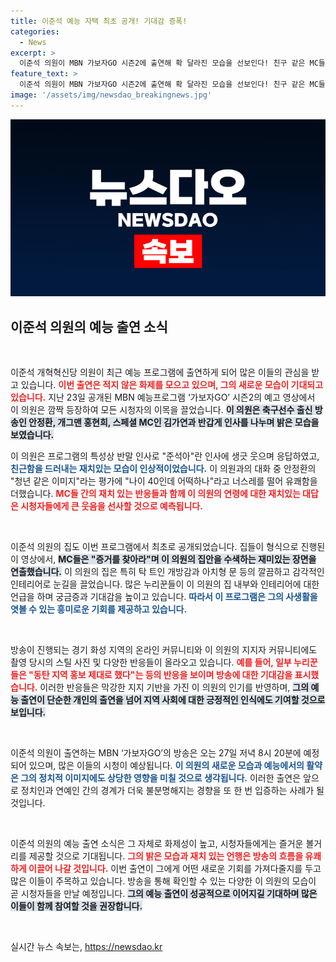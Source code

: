 ```yaml
---
title: 이준석 예능 자택 최초 공개! 기대감 증폭!
categories:
  - News
excerpt: >
  이준석 의원이 MBN 가보자GO 시즌2에 출연해 확 달라진 모습을 선보인다! 친구 같은 MC들과 웃음 가득한 집들이, 그리고 그의 감각적인 집 내부까지 공개된다. 27일 저녁 8시 20분, 놓치지 마세요!
feature_text: >
  이준석 의원이 MBN 가보자GO 시즌2에 출연해 확 달라진 모습을 선보인다! 친구 같은 MC들과 웃음 가득한 집들이, 그리고 그의 감각적인 집 내부까지 공개된다. 27일 저녁 8시 20분, 놓치지 마세요!
image: '/assets/img/newsdao_breakingnews.jpg'
---
```


<p><img src="/assets/img/newsdao_breakingnews.jpg" alt="ranknews 속보" /></p>

<h2 data-ke-size="size26">이준석 의원의 예능 출연 소식</h2>

<p data-ke-size="size16">&nbsp;</p>

<p>이준석 개혁혁신당 의원이 최근 예능 프로그램에 출연하게 되어 많은 이들의 관심을 받고 있습니다. <b><span style="color: #ee2323;">이번 출연은 적지 않은 화제를 모으고 있으며, 그의 새로운 모습이 기대되고 있습니다.</span></b> 지난 23일 공개된 MBN 예능프로그램 ‘가보자GO’ 시즌2의 예고 영상에서 이 의원은 깜짝 등장하여 모든 시청자의 이목을 끌었습니다. <b><span style="background-color: #21538527;">이 의원은 축구선수 출신 방송인 안정환, 개그맨 홍현희, 스페셜 MC인 김가연과 반갑게 인사를 나누며 밝은 모습을 보였습니다.</span></b></p>

<p>이 의원은 프로그램의 특성상 반말 인사로 "준석아"란 인사에 생긋 웃으며 응답하였고, <b><span style="color: #1a5490;">친근함을 드러내는 재치있는 모습이 인상적이었습니다.</span></b> 이 의원과의 대화 중 안정환의 "청년 같은 이미지"라는 평가에 "나이 40인데 어떡하나"라고 너스레를 떨어 유쾌함을 더했습니다. <b><span style="color: #ee2323;">MC들 간의 재치 있는 반응들과 함께 이 의원의 연령에 대한 재치있는 대답은 시청자들에게 큰 웃음을 선사할 것으로 예측됩니다.</span></b></p>

<p data-ke-size="size16">&nbsp;</p>

<p>이준석 의원의 집도 이번 프로그램에서 최초로 공개되었습니다. 집들이 형식으로 진행된 이 영상에서, <b><span style="background-color: #21538527;">MC들은 "증거를 찾아라"며 이 의원의 집안을 수색하는 재미있는 장면을 연출했습니다.</span></b> 이 의원의 집은 특히 탁 트인 개방감과 아치형 문 등의 깔끔하고 감각적인 인테리어로 눈길을 끌었습니다. 많은 누리꾼들이 이 의원의 집 내부와 인테리어에 대한 언급을 하며 궁금증과 기대감을 높이고 있습니다. <b><span style="color: #1a5490;">따라서 이 프로그램은 그의 사생활을 엿볼 수 있는 흥미로운 기회를 제공하고 있습니다.</span></b></p>

<p data-ke-size="size16">&nbsp;</p>

<p>방송이 진행되는 경기 화성 지역의 온라인 커뮤니티와 이 의원의 지지자 커뮤니티에도 촬영 당시의 스틸 사진 및 다양한 반응들이 올라오고 있습니다. <b><span style="color: #ee2323;">예를 들어, 일부 누리꾼들은 "동탄 지역 홍보 제대로 했다"는 등의 반응을 보이며 방송에 대한 기대감을 표시했습니다.</span></b> 이러한 반응들은 막강한 지지 기반을 가진 이 의원의 인기를 반영하며, <b><span style="background-color: #21538527;">그의 예능 출연이 단순한 개인의 출연을 넘어 지역 사회에 대한 긍정적인 인식에도 기여할 것으로 보입니다.</span></b></p>

<p data-ke-size="size16">&nbsp;</p>

<p>이준석 의원이 출연하는 MBN ‘가보자GO’의 방송은 오는 27일 저녁 8시 20분에 예정되어 있으며, 많은 이들의 시청이 예상됩니다. <b><span style="color: #1a5490;">이 의원의 새로운 모습과 예능에서의 활약은 그의 정치적 이미지에도 상당한 영향을 미칠 것으로 생각됩니다.</span></b> 이러한 출연은 앞으로 정치인과 연예인 간의 경계가 더욱 불분명해지는 경향을 또 한 번 입증하는 사례가 될 것입니다.</p>

<p data-ke-size="size16">&nbsp;</p>

<p>이준석 의원의 예능 출연 소식은 그 자체로 화제성이 높고, 시청자들에게는 즐거운 볼거리를 제공할 것으로 기대됩니다. <b><span style="color: #ee2323;">그의 밝은 모습과 재치 있는 언행은 방송의 흐름을 유쾌하게 이끌어 나갈 것입니다.</span></b> 이번 출연이 그에게 어떤 새로운 기회를 가져다줄지를 두고 많은 이들이 주목하고 있습니다. 방송을 통해 확인할 수 있는 다양한 이 의원의 모습이 곧 시청자들을 만날 예정입니다. <b><span style="background-color: #21538527;">그의 예능 출연이 성공적으로 이어지길 기대하며 많은 이들이 함께 참여할 것을 권장합니다.</span></b></p>

<p data-ke-size="size16">&nbsp;</p>
실시간 뉴스 속보는, <a href="https://newsdao.kr" rel="dofollow">https://newsdao.kr</a>


